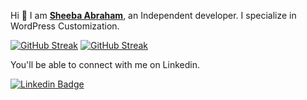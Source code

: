   
Hi 👋 I am  **[Sheeba Abraham](https://iSheeba.com)**, an Independent developer. I specialize in WordPress Customization.  


[![GitHub Streak](https://streak-stats.demolab.com?user=isheeba&hide_border=true)](https://git.io/streak-stats) 
[![GitHub Streak](https://streak-stats.demolab.com?user=isheeba)](https://git.io/streak-stats)

 
You'll be able to connect with me on Linkedin.  

[![Linkedin Badge](https://img.shields.io/badge/-LinkedIn-blue?style=flat-square&logo=Linkedin&logoColor=white&link=https://www.linkedin.com/in/sheebaabraham/)](https://www.linkedin.com/in/sheebaabraham/)
 


<!--
**isheeba/isheeba** is a ✨ _special_ ✨ repository because its `README.md` (this file) appears on your GitHub profile.

Here are some ideas to get you started:

- 🔭 I’m currently working on ...
- 🌱 I’m currently learning ...
- 👯 I’m looking to collaborate on ...
- 🤔 I’m looking for help with ...
- 💬 Ask me about ...
- 📫 How to reach me: ...
- 😄 Pronouns: ...
- ⚡ Fun fact: ...
-->
